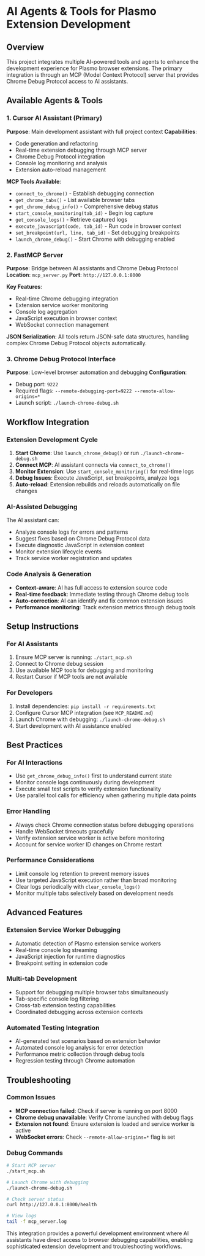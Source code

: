 # AI Agents & Tools for Plasmo Extension Development

## Overview
This project integrates multiple AI-powered tools and agents to enhance the development experience for Plasmo browser extensions. The primary integration is through an MCP (Model Context Protocol) server that provides Chrome Debug Protocol access to AI assistants.

## Available Agents & Tools

### 1. Cursor AI Assistant (Primary)
**Purpose**: Main development assistant with full project context
**Capabilities**:
- Code generation and refactoring
- Real-time extension debugging through MCP server
- Chrome Debug Protocol integration
- Console log monitoring and analysis
- Extension auto-reload management

**MCP Tools Available**:
- `connect_to_chrome()` - Establish debugging connection
- `get_chrome_tabs()` - List available browser tabs
- `get_chrome_debug_info()` - Comprehensive debug status
- `start_console_monitoring(tab_id)` - Begin log capture
- `get_console_logs()` - Retrieve captured logs
- `execute_javascript(code, tab_id)` - Run code in browser context
- `set_breakpoint(url, line, tab_id)` - Set debugging breakpoints
- `launch_chrome_debug()` - Start Chrome with debugging enabled

### 2. FastMCP Server
**Purpose**: Bridge between AI assistants and Chrome Debug Protocol
**Location**: `mcp_server.py`
**Port**: `http://127.0.0.1:8000`

**Key Features**:
- Real-time Chrome debugging integration
- Extension service worker monitoring
- Console log aggregation
- JavaScript execution in browser context
- WebSocket connection management

**JSON Serialization**: All tools return JSON-safe data structures, handling complex Chrome Debug Protocol objects automatically.

### 3. Chrome Debug Protocol Interface
**Purpose**: Low-level browser automation and debugging
**Configuration**: 
- Debug port: `9222`
- Required flags: `--remote-debugging-port=9222 --remote-allow-origins=*`
- Launch script: `./launch-chrome-debug.sh`

## Workflow Integration

### Extension Development Cycle
1. **Start Chrome**: Use `launch_chrome_debug()` or run `./launch-chrome-debug.sh`
2. **Connect MCP**: AI assistant connects via `connect_to_chrome()`
3. **Monitor Extension**: Use `start_console_monitoring()` for real-time logs
4. **Debug Issues**: Execute JavaScript, set breakpoints, analyze logs
5. **Auto-reload**: Extension rebuilds and reloads automatically on file changes

### AI-Assisted Debugging
The AI assistant can:
- Analyze console logs for errors and patterns
- Suggest fixes based on Chrome Debug Protocol data
- Execute diagnostic JavaScript in extension context
- Monitor extension lifecycle events
- Track service worker registration and updates

### Code Analysis & Generation
- **Context-aware**: AI has full access to extension source code
- **Real-time feedback**: Immediate testing through Chrome debug tools
- **Auto-correction**: AI can identify and fix common extension issues
- **Performance monitoring**: Track extension metrics through debug tools

## Setup Instructions

### For AI Assistants
1. Ensure MCP server is running: `./start_mcp.sh`
2. Connect to Chrome debug session
3. Use available MCP tools for debugging and monitoring
4. Restart Cursor if MCP tools are not available

### For Developers
1. Install dependencies: `pip install -r requirements.txt`
2. Configure Cursor MCP integration (see `MCP_README.md`)
3. Launch Chrome with debugging: `./launch-chrome-debug.sh`
4. Start development with AI assistance enabled

## Best Practices

### For AI Interactions
- Use `get_chrome_debug_info()` first to understand current state
- Monitor console logs continuously during development
- Execute small test scripts to verify extension functionality
- Use parallel tool calls for efficiency when gathering multiple data points

### Error Handling
- Always check Chrome connection status before debugging operations
- Handle WebSocket timeouts gracefully
- Verify extension service worker is active before monitoring
- Account for service worker ID changes on Chrome restart

### Performance Considerations
- Limit console log retention to prevent memory issues
- Use targeted JavaScript execution rather than broad monitoring
- Clear logs periodically with `clear_console_logs()`
- Monitor multiple tabs selectively based on development needs

## Advanced Features

### Extension Service Worker Debugging
- Automatic detection of Plasmo extension service workers
- Real-time console log streaming
- JavaScript injection for runtime diagnostics
- Breakpoint setting in extension code

### Multi-tab Development
- Support for debugging multiple browser tabs simultaneously
- Tab-specific console log filtering
- Cross-tab extension testing capabilities
- Coordinated debugging across extension contexts

### Automated Testing Integration
- AI-generated test scenarios based on extension behavior
- Automated console log analysis for error detection
- Performance metric collection through debug tools
- Regression testing through Chrome automation

## Troubleshooting

### Common Issues
- **MCP connection failed**: Check if server is running on port 8000
- **Chrome debug unavailable**: Verify Chrome launched with debug flags
- **Extension not found**: Ensure extension is loaded and service worker is active
- **WebSocket errors**: Check `--remote-allow-origins=*` flag is set

### Debug Commands
```bash
# Start MCP server
./start_mcp.sh

# Launch Chrome with debugging
./launch-chrome-debug.sh

# Check server status
curl http://127.0.0.1:8000/health

# View logs
tail -f mcp_server.log
```

This integration provides a powerful development environment where AI assistants have direct access to browser debugging capabilities, enabling sophisticated extension development and troubleshooting workflows. 